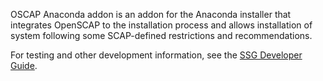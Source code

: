 OSCAP Anaconda addon is an addon for the Anaconda installer that integrates
OpenSCAP to the installation process and allows installation of system following
some SCAP-defined restrictions and recommendations.

For testing and other development information, see the [SSG Developer Guide](https://github.com/OpenSCAP/oscap-anaconda-addon/blob/master/docs/manual/developer_guide.adoc).
